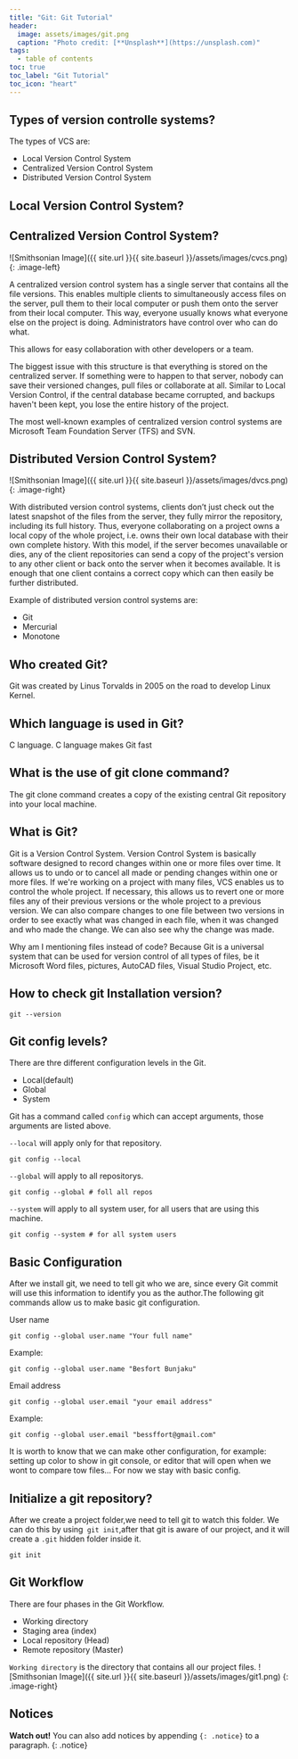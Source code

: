 ```yaml
---
title: "Git: Git Tutorial"
header:
  image: assets/images/git.png
  caption: "Photo credit: [**Unsplash**](https://unsplash.com)"
tags:
  - table of contents
toc: true
toc_label: "Git Tutorial"
toc_icon: "heart"
---
```

## Types of version controlle systems?
The types of VCS are:
  * Local Version Control System
  * Centralized Version Control System
  * Distributed Version Control System

## Local Version Control System?
## Centralized Version Control System?

![Smithsonian Image]({{ site.url }}{{ site.baseurl }}/assets/images/cvcs.png)
{: .image-left}

A centralized version control system has a single server that contains all the file versions. This enables multiple clients to simultaneously access files on the server, pull them to their local computer or push them onto the server from their local computer. This way, everyone usually knows what everyone else on the project is doing. Administrators have control over who can do what.

This allows for easy collaboration with other developers or a team.

The biggest issue with this structure is that everything is stored on the centralized server. If something were to happen to that server, nobody can save their versioned changes, pull files or collaborate at all. Similar to Local Version Control, if the central database became corrupted, and backups haven't been kept, you lose the entire history of the project.

The most well-known examples of centralized version control systems are Microsoft Team Foundation Server (TFS) and SVN.
## Distributed Version Control System?

![Smithsonian Image]({{ site.url }}{{ site.baseurl }}/assets/images/dvcs.png)
{: .image-right}

With distributed version control systems, clients don’t just check out the latest snapshot of the files from the server, they fully mirror the repository, including its full history. Thus, everyone collaborating on a project owns a local copy of the whole project, i.e. owns their own local database with their own complete history. With this model, if the server becomes unavailable or dies, any of the client repositories can send a copy of the project's version to any other client or back onto the server when it becomes available. It is enough that one client contains a correct copy which can then easily be further distributed.

Example of distributed version control systems are:
  * Git
  * Mercurial
  * Monotone

## Who created Git?

Git was created by Linus Torvalds in 2005 on the road to develop Linux Kernel.

## Which language is used in Git?
C language. C language makes Git fast

## What is the use of git clone command?
The git clone command creates a copy of the existing central Git repository into your local machine.

## What is Git?
  
Git is a Version Control System. Version Control System is basically software designed to record changes within one or more files over time. It allows us to undo or to cancel all made or pending changes within one or more files. If we're working on a project with many files, VCS enables us to control the whole project. If necessary, this allows us to revert one or more files any of their previous versions or the whole project to a previous version. We can also compare changes to one file between two versions in order to see exactly what was changed in each file, when it was changed and who made the change. We can also see why the change was made.

Why am I mentioning files instead of code? Because Git is a universal system that can be used for version control of all types of files, be it Microsoft Word files, pictures, AutoCAD files, Visual Studio Project, etc.

## How to check git Installation version?

```console
git --version
```
## Git config levels?
There are thre different configuration levels in the Git. 
  * Local(default)
  * Global
  * System

Git has a command called `config` which can accept arguments, those arguments are listed above.

`--local` will apply only for that repository.
```console
git config --local
```
`--global` will apply to all repositorys.
```console
git config --global # foll all repos
```
`--system` will apply to all system user, for all users that are using this machine.
```console
git config --system # for all system users
```

## Basic Configuration
After we install git, we need to tell git who we are, since every Git commit will use this information to identify you as the author.The following git commands allow us to make basic git configuration.

User name
```console
git config --global user.name "Your full name"
```
Example:
```console
git config --global user.name "Besfort Bunjaku"
```
Email address
```console
git config --global user.email "your email address"
```
Example:
```console
git config --global user.email "bessffort@gmail.com"
```
It is worth to know that we can make other configuration, for example: setting up color to show in git console, or editor that will open when we wont to compare tow files...
For now we stay with basic config.

## Initialize a git repository?

After we create a project folder,we need to tell git to watch this folder. We can do this by using` git init`,after that git is aware of our project, and it will create a `.git` hidden folder inside it.

```console
git init
```

## Git Workflow
There are four phases in the Git Workflow.
* Working directory
* Staging area (index)
* Local repository (Head)
* Remote repository (Master)

`Working directory` is the directory that contains all our project files.
![Smithsonian Image]({{ site.url }}{{ site.baseurl }}/assets/images/git1.png)
{: .image-right}


## Notices

**Watch out!** You can also add notices by appending `{: .notice}` to a paragraph.
{: .notice}